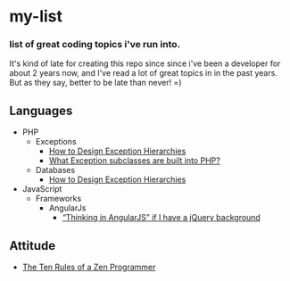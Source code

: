 # my-list

### list of great coding topics i've run into.

It's kind of late for creating this repo since since i've been a developer for about 2 years now, 
and I've read a lot of great topics in in the past years. But as they say, better to be late than never! =)

Languages
--------
- PHP
	- Exceptions
		- [How to Design Exception Hierarchies](http://blogs.msdn.com/b/kcwalina/archive/2007/01/30/exceptionhierarchies.aspx)
		- [What Exception subclasses are built into PHP?](http://stackoverflow.com/questions/10838257/what-exception-subclasses-are-built-into-php)
	- Databases
		- [How to Design Exception Hierarchies](http://blogs.msdn.com/b/kcwalina/archive/2007/01/30/exceptionhierarchies.aspx)
- JavaScript
	- Frameworks
		- AngularJs
			- [“Thinking in AngularJS” if I have a jQuery background](http://stackoverflow.com/questions/14994391/thinking-in-angularjs-if-i-have-a-jquery-background)

Attitude
--------
- [The Ten Rules of a Zen Programmer](http://www.zenprogrammer.org/en/the10rulesofazenprogrammer.html)

